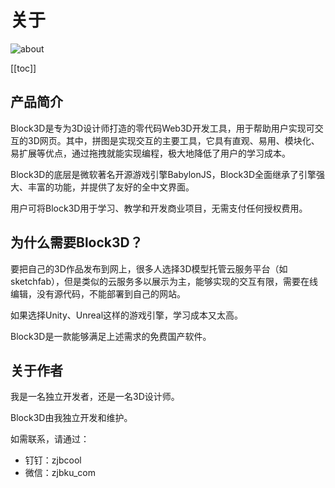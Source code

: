 
# 关于

![about](https://cdn.zjbku.com/about-1.jpg)

[[toc]]

## 产品简介

Block3D是专为3D设计师打造的零代码Web3D开发工具，用于帮助用户实现可交互的3D网页。其中，拼图是实现交互的主要工具，它具有直观、易用、模块化、易扩展等优点，通过拖拽就能实现编程，极大地降低了用户的学习成本。

Block3D的底层是微软著名开源游戏引擎BabylonJS，Block3D全面继承了引擎强大、丰富的功能，并提供了友好的全中文界面。

用户可将Block3D用于学习、教学和开发商业项目，无需支付任何授权费用。

## 为什么需要Block3D？

要把自己的3D作品发布到网上，很多人选择3D模型托管云服务平台（如sketchfab），但是类似的云服务多以展示为主，能够实现的交互有限，需要在线编辑，没有源代码，不能部署到自己的网站。

如果选择Unity、Unreal这样的游戏引擎，学习成本又太高。

Block3D是一款能够满足上述需求的免费国产软件。

## 关于作者

我是一名独立开发者，还是一名3D设计师。

Block3D由我独立开发和维护。

如需联系，请通过：

- 钉钉：zjbcool
- 微信：zjbku_com